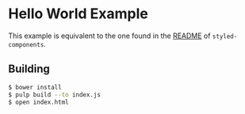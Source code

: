 # Hello World Example

This example is equivalent to the one found in the [README](https://github.com/styled-components/styled-components#example) of `styled-components`.

## Building

```sh
$ bower install
$ pulp build --to index.js
$ open index.html
```
